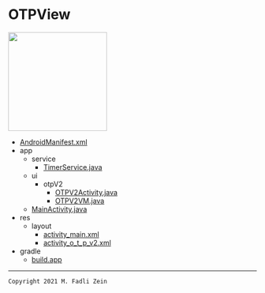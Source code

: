 # OTPView

<img src="https://github.com/gzeinnumer/MyBaseCode/blob/master/preview/example4.gif" width="200"/>

- [AndroidManifest.xml](https://github.com/gzeinnumer/OTPView/blob/master/app/src/main/AndroidManifest.xml)
- app
  - service
    - [TimerService.java](https://github.com/gzeinnumer/OTPView/blob/master/app/src/main/java/com/gzeinnumer/otpview/service/TimerService.java)
  - ui
    - otpV2
      - [OTPV2Activity.java](https://github.com/gzeinnumer/OTPView/blob/master/app/src/main/java/com/gzeinnumer/otpview/ui/otpV2/OTPV2Activity.java)
      - [OTPV2VM.java](https://github.com/gzeinnumer/OTPView/blob/master/app/src/main/java/com/gzeinnumer/otpview/ui/otpV2/OTPV2VM.java)
  - [MainActivity.java](https://github.com/gzeinnumer/OTPView/blob/master/app/src/main/java/com/gzeinnumer/otpview/MainActivity.java)
- res
  - layout
    - [activity_main.xml](https://github.com/gzeinnumer/OTPView/blob/master/app/src/main/res/layout/activity_main.xml)
    - [activity_o_t_p_v2.xml](https://github.com/gzeinnumer/OTPView/blob/master/app/src/main/res/layout/activity_o_t_p_v2.xml)
- gradle
  - [build.app](https://github.com/gzeinnumer/OTPView/blob/master/app/build.gradle)

---

```
Copyright 2021 M. Fadli Zein
```
